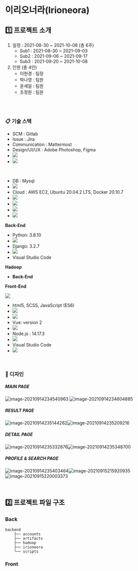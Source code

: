

# 이리오너라(Irioneora)



## 1️⃣ 프로젝트 소개

1. 일정 : 2021-08-30 ~ 2021-10-08 (총 6주)
   - Sub1 : 2021-08-30 ~ 2021-09-03
   - Sub2 : 2021-09-06 ~ 2021-09-17
   - Sub3 : 2021-09-20 ~ 2021-10-08 
2. 인원 (총 4인)
   - 이현경 : 팀장
   - 박나영 : 팀원
   - 윤세일 : 팀원
    - 조정원 : 팀원

<br><br>

### 📋 기술 스택

- SCM : Gitlab
- Issue : Jira
- Communication : Mattermost
- Design/UI/UX : Adobe Photoshop, Figma
- <img src="https://img.shields.io/badge/Adobe Photoshop----yellowgreen?logo=adobe photoshop">
- <img src="https://img.shields.io/badge/Figma----yellowgreen?logo=figma">

<br>

- DB : Mysql
- <img src="https://img.shields.io/badge/Mysql----yellowgreen?logo=mysql">
- Cloud : AWS EC2, Ubuntu 20.04.2 LTS, Docker 20.10.7
- <img src="https://img.shields.io/badge/AWS-EC2-yellowgreen?logo=amazon aws">
- <img src="https://img.shields.io/badge/Ubuntu-20.04.2 LTS-yellowgreen?logo=ubuntu">
- <img src="https://img.shields.io/badge/Docker-20.10.7-yellowgreen?logo=docker">
- <img src="https://img.shields.io/badge/Nginx-1.18.0-yellowgreen?logo=nginx">

**Back-End**

  - Python: 3.8.10
  - <img src="https://img.shields.io/badge/Python-v3.8.10-yellowgreen?logo=python">
  - Django: 3.2.7
  - <img src="https://img.shields.io/badge/Django-v3.2.7-yellowgreen?logo=django">
  - Visual Studio Code



**Hadoop**

- **Back-End**



**Front-End**

<img src="https://img.shields.io/badge/JavaScript-ES6+-yellowgreen?logo=javascript">

  - html5, SCSS, JavaScript (ES6)
  - <img src="https://img.shields.io/badge/HTML----yellowgreen?logo=html5">
  - <img src="https://img.shields.io/badge/SCSS----yellowgreen?logo=sass">
  - Vue: version 2
  - <img src="https://img.shields.io/badge/Vue.js-@vue/cli 4.5.13-yellowgreen?logo=vue.js">
  - Node.js : 14.17.3
  - <img src="https://img.shields.io/badge/Node.js-v.14.17.3-yellowgreen?logo=node.js">
  - Visual Studio Code
  - <img src="https://img.shields.io/badge/Visual Studio Code----yellowgreen?logo=sass">

<br>

### 🎨 디자인

##### MAIN PAGE





![image-20210914234540963](https://user-images.githubusercontent.com/77482972/133280448-121645f1-7061-4d5c-8a15-45ea76cd48bc.png) ![image-20210914234604885](https://user-images.githubusercontent.com/77482972/133280456-aa9f59b1-695b-45df-8212-9572397fc67d.png)



##### RESULT PAGE

![image-20210914235144262](https://user-images.githubusercontent.com/77482972/133280841-91f8f331-ed93-40e9-9c74-fc3b5ed4f66c.png)![image-20210914235209216](https://user-images.githubusercontent.com/77482972/133280854-aebd63f7-074c-46f6-8227-9bb7d33a389b.png)



##### DETAIL PAGE

![image-20210914235332876](https://user-images.githubusercontent.com/77482972/133281179-b60a039a-bf49-41a2-9b2a-21978ed5a1b3.png)![image-20210914235348700](https://user-images.githubusercontent.com/77482972/133281185-42748470-1fca-44dc-98f7-ca11e82c37e9.png)



##### PROFILE & SEARCH PAGE

![image-20210914235403464](https://user-images.githubusercontent.com/77482972/133281191-bab0faef-a07f-4222-b0c7-a68efa536f0b.png)![image-20210915215920935](https://user-images.githubusercontent.com/77482972/133437991-0b2d179e-d12c-483d-af98-a3010501bd53.png)![image-20210915220003373](https://user-images.githubusercontent.com/77482972/133437998-e92a588c-a0aa-42cf-be4d-2781724cecc3.png)



<br>

## 2️⃣ 프로젝트 파일 구조

### Back

```
backend
    ├── accounts
    ├── artifacts
    ├── hadoop
    ├── irioneora
    └── scripts
```

### Front

```

```

